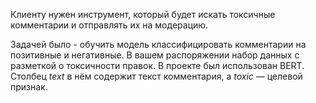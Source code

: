 Клиенту нужен инструмент, который будет искать токсичные комментарии и отправлять их на модерацию.

Задачей было - обучить модель классифицировать комментарии на позитивные и негативные. В вашем распоряжении набор данных с разметкой о токсичности правок. 
В проекте был использован BERT.
Столбец *text* в нём содержит текст комментария, а *toxic* — целевой признак.
